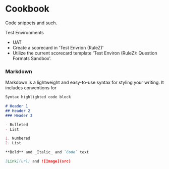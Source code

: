 # Cookbook
Code snippets and such.

Test Environments

- UAT
- Create a scorecard in 'Test Envrion (RuleZ)'
- Utilize the current scorecard template 'Test Environ (RuleZ): Question Formats Sandbox'.


### Markdown

Markdown is a lightweight and easy-to-use syntax for styling your writing. It includes conventions for

```markdown
Syntax highlighted code block

# Header 1
## Header 2
### Header 3

- Bulleted
- List

1. Numbered
2. List

**Bold** and _Italic_ and `Code` text

[Link](url) and ![Image](src)
```
